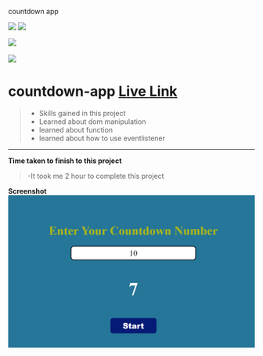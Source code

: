 countdown app

![](https://img.shields.io/badge/Full%20stack--Js%20%20bootcamp-Ineuron%20-yellowgreen)
![](https://img.shields.io/badge/Hitesh%20choudhary-LCO-orange)

![](https://img.shields.io/badge/HTML--CSS-JAVASCRIPT-yellowgreen)


![](https://img.shields.io/badge/Rishu%20srivastava-BCA-orange)

# **countdown-app** [Live Link](https://app.netlify.com/sites/contdown-app/settings/general)
 >- Skills gained in this project
 >- Learned about dom manipulation
 >- learned about function
 >- learned about how to use eventlistener
 
 ***
 **Time taken to finish to this project**
 
 >-It took me 2 hour to complete this project 

 **Screenshot**
 ![](./screenshot/contdown.png)